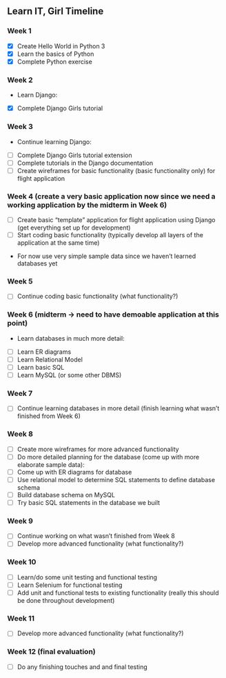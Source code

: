 ## Learn IT, Girl Timeline

### Week 1
- [x] Create Hello World in Python 3
- [x] Learn the basics of Python
- [x] Complete Python exercise

### Week 2
* Learn Django:
 - [x] Complete Django Girls tutorial

### Week 3
* Continue learning Django:
- [ ] Complete Django Girls tutorial extension
 - [ ] Complete tutorials in the Django documentation
- [ ] Create wireframes for basic functionality (basic functionality only) for flight application

### Week 4 (create a very basic application now since we need a working application by the midterm in Week 6)
- [ ] Create basic “template” application for flight application using Django (get everything set up for development)
- [ ] Start coding basic functionality (typically develop all layers of the application at the same time)
* For now use very simple sample data since we haven’t learned databases yet

### Week 5
- [ ] Continue coding basic functionality (what functionality?)

### Week 6 (midterm -> need to have demoable application at this point)
* Learn databases in much more detail:
 - [ ] Learn ER diagrams
 - [ ] Learn Relational Model
 - [ ] Learn basic SQL
 - [ ] Learn MySQL (or some other DBMS)

### Week 7
- [ ] Continue learning databases in more detail (finish learning what wasn’t finished from Week 6)

### Week 8
- [ ] Create more wireframes for more advanced functionality
- [ ] Do more detailed planning for the database (come up with more elaborate sample data):
- [ ] Come up with ER diagrams for database
- [ ] Use relational model to determine SQL statements to define database schema
- [ ] Build database schema on MySQL
- [ ] Try basic SQL statements in the database we built

### Week 9
- [ ] Continue working on what wasn’t finished from Week 8
- [ ] Develop more advanced functionality (what functionality?)

### Week 10
- [ ] Learn/do some unit testing and functional testing
 - [ ] Learn Selenium for functional testing
- [ ] Add unit and functional tests to existing functionality (really this should be done throughout development)

### Week 11
- [ ] Develop more advanced functionality (what functionality?)

### Week 12 (final evaluation)
- [ ] Do any finishing touches and and final testing

